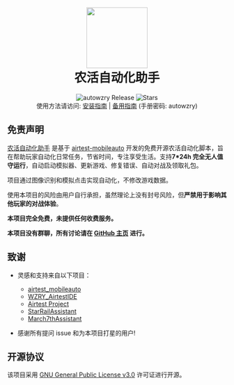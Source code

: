 <div align="center">
  <h1 align="center">
    <img src="https://cndaqiang.github.io/wzry.doc/wzry.favicon.png" width="140">
    <br/>
    农活自动化助手
  </h1>
</div>
<div align="center">
  <img alt="autowzry Release" src="https://img.shields.io/github/v/release/cndaqiang/autowzry?style=flat-square&color=ff7fbf&label=Releases" />
  <img alt="Stars" src="https://img.shields.io/github/stars/cndaqiang/autowzry?style=flat-square&color=66bb6a&label=Stars" />
</div>

<div align="center">
使用方法请访问: <a href="https://autowzry.pages.dev/guide/install/">安装指南</a> | <a href="https://autowzry.cndaqiang.ac.cn/">备用指南</a> (手册密码: autowzry)
</div>

## 免责声明

[农活自动化助手](https://github.com/cndaqiang/autowzry) 是基于 [airtest-mobileauto](https://github.com/cndaqiang/airtest_mobileauto) 开发的免费开源农活自动化脚本，旨在帮助玩家自动化日常任务，节省时间，专注享受生活。支持**7*24h 完全无人值守运行**，自动启动模拟器、更新游戏、修复错误、自动对战及领取礼包。

项目通过图像识别和模拟点击实现自动化，不修改游戏数据。

使用本项目的风险由用户自行承担，虽然理论上没有封号风险，但**严禁用于影响其他玩家的对战体验**。

**本项目完全免费，未提供任何收费服务。**

**本项目没有群聊，所有讨论请在 [GitHub 主页](https://github.com/cndaqiang/autowzry) 进行。**



## 致谢
- 灵感和支持来自以下项目：  
  - [airtest_mobileauto](https://github.com/cndaqiang/airtest_mobileauto)  
  - [WZRY_AirtestIDE](https://github.com/XRSec/WZRY_AirtestIDE)  
  - [Airtest Project](https://github.com/AirtestProject)
  - [StarRailAssistant](https://github.com/Starry-Wind/StarRailAssistant)
  - [March7thAssistant](https://github.com/moesnow/March7thAssistant)

- 感谢所有提问 issue 和为本项目打星的用户!

## 开源协议

该项目采用 [GNU General Public License v3.0](https://www.gnu.org/licenses/gpl-3.0.html) 许可证进行开源。

